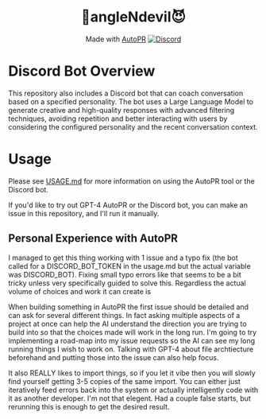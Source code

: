 <div align="center">

# 👼angleNdevil😈


Made with [AutoPR](https://github.com/irgolic/AutoPR) 
[![Discord](https://badgen.net/badge/icon/discord?icon=discord&label&color=purple)](https://discord.gg/ykk7Znt3K6)

</div>

# Discord Bot Overview
This repository also includes a Discord bot that can coach conversation based on a specified personality. The bot uses a Large Language Model to generate creative and high-quality responses with advanced filtering techniques, avoiding repetition and better interacting with users by considering the configured personality and the recent conversation context.
# Usage
Please see [USAGE.md](https://github.com/irgolic/AutoPR/blob/main/USAGE.md) for more information on using the AutoPR tool or the Discord bot.

If you'd like to try out GPT-4 AutoPR or the Discord bot, you can make an issue in this repository, and I'll run it manually.
## Personal Experience with AutoPR
I managed to get this thing working with 1 issue and a typo fix (the bot called for a DISCORD_BOT_TOKEN in the usage.md but the actual variable was DISCORD_BOT). Fixing small typo errors like that seems to be a bit tricky unless very specifically guided to solve this. Regardless the actual volume of choices and work it can create is  

When building something in AutoPR the first issue should be detailed and can ask for several different things. In fact asking multiple aspects of a project at once can help the AI understand the direction you are trying to build into so that the choices made will work in the long run. I'm going to try implementing a road-map into my issue requests so the AI can see my long running things I wish to work on. Talking with GPT-4 about file archtiecture beforehand and putting those into the issue can also help focus. 

It also REALLY likes to import things, so if you let it vibe then you will slowly find yourself getting 3-5 copies of the same import. You can either just iteratively feed errors back into the system or actually intelligently code with it as another developer. I'm not that elegent. Had a couple false starts, but rerunning this is enough to get the desired result.
